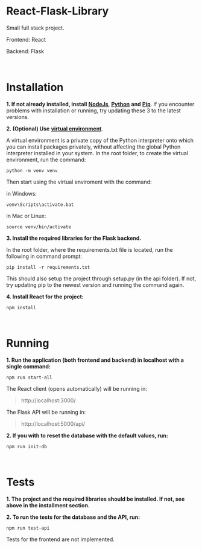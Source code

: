# React-Flask-Library

Small full stack project.

Frontend: React

Backend: Flask


<br />


# Installation


**1. If not already installed, install** [**NodeJs**](https://nodejs.org/en/download/), [**Python**](https://www.python.org/downloads/) **and** [**Pip**](https://pypi.org/project/pip/). If you encounter problems with installation or running, try updating these 3 to the latest versions.


**2. (Optional) Use** [**virtual environment**](https://docs.python.org/3/tutorial/venv.html).

A virtual environment is a private copy of the Python interpreter onto which you can install packages privately, without affecting the global Python interpreter installed in your system. In the root folder, to create the virtual environment, run the command:

```
python -m venv venv
```

Then start using the virtual enviroment with the command:

in Windows:

```
venv\Scripts\activate.bat
```

in Mac or Linux:

```
source venv/bin/activate
```


**3. Install the required libraries for the Flask backend.**

In the root folder, where the requirements.txt file is located, run the following in command prompt:
 
 ```
 pip install -r requirements.txt
 ```
 
This should also setup the project through setup.py (in the api folder). If not, try updating pip to the newest version and running the command again.
 

**4. Install React for the project:**

```
npm install
```


<br />


# Running

**1. Run the application (both frontend and backend) in localhost with a single command:**

```
npm run start-all
```

The React client (opens automatically) will be running in:

>http://localhost:3000/

The Flask API will be running in: 

>http://localhost:5000/api/


**2. If you with to reset the database with the default values, run:**

```
npm run init-db
```

<br />


# Tests

**1. The project and the required libraries should be installed. If not, see above in the installment section.**

**2. To run the tests for the database and the API, run:**

```
npm run test-api
```

Tests for the frontend are not implemented.


